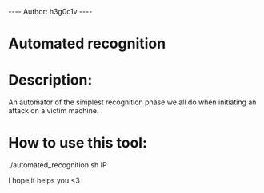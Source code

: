 ---- Author: h3g0c1v ----
# Automated recognition
# Description:
An automator of the simplest recognition phase we all do when initiating an attack on a victim machine.

# How to use this tool:

./automated_recognition.sh IP

I hope it helps you <3

